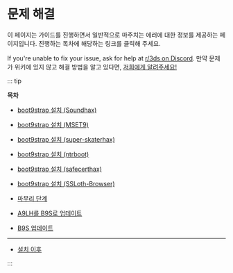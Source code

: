 # 문제 해결

이 페이지는 가이드를 진행하면서 일반적으로 마주치는 에러에 대한 정보를 제공하는 페이지입니다. 진행하는 목차에 해당하는 링크를 클릭해 주세요.

If you're unable to fix your issue, ask for help at [r/3ds on Discord](https://discord.gg/3ds). 만약 문제가 위키에 있지 않고 해결 방법을 알고 있다면, [저희에게 알려주세요!](https://github.com/hacks-guide/Guide_3DS/issues)

::: tip

**목차**

- [boot9strap 설치 (Soundhax)](troubleshooting-soundhax)

- [boot9strap 설치 (MSET9)](troubleshooting-mset9)

- [boot9strap 설치 (super-skaterhax)](troubleshooting-super-skaterhax)

- [boot9strap 설치 (ntrboot)](troubleshooting-ntrboot)

- [boot9strap 설치 (safecerthax)](troubleshooting-safecerthax)

- [boot9strap 설치 (SSLoth-Browser)](troubleshooting-ssloth-browser)

- [마무리 단계](troubleshooting-finalizing-setup)

- [A9LH를 B9S로 업데이트](troubleshooting-a9lh-to-b9s)

- [B9S 업데이트](troubleshooting-updating-b9s)

---

- [설치 이후](troubleshooting-post-install)

:::
